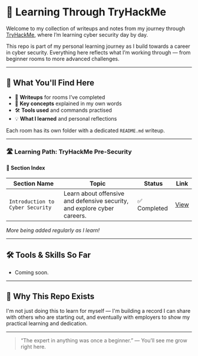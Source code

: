 # 🚀 Learning Through TryHackMe

Welcome to my collection of writeups and notes from my journey through [TryHackMe](https://tryhackme.com/), where I’m learning cyber security day by day.

This repo is part of my personal learning journey as I build towards a career in cyber security. Everything here reflects what I’m working through — from beginner rooms to more advanced challenges.

---

## 🧠 What You'll Find Here

- 🔐 **Writeups** for rooms I’ve completed  
- 📝 **Key concepts** explained in my own words  
- 🛠️ **Tools used** and commands practised  
- 💡 **What I learned** and personal reflections

Each room has its own folder with a dedicated `README.md` writeup.

---
### 🛣️ Learning Path: TryHackMe Pre-Security 

#### 📁 Section Index

| Section Name                         | Topic                                                                 | Status       | Link                                      |
|--------------------------------------|-----------------------------------------------------------------------|--------------|-------------------------------------------|
| `Introduction to Cyber Security`     | Learn about offensive and defensive security, and explore cyber careers. | ✅ Completed | [View](./Introduction-to-Cyber-Security)  |

*More being added regularly as I learn!*

---

## 🛠 Tools & Skills So Far

- Coming soon.

---

## 🤝 Why This Repo Exists

I'm not just doing this to learn for myself — I'm building a record I can share with others who are starting out, and eventually with employers to show my practical learning and dedication.

---

> “The expert in anything was once a beginner.” — You’ll see me grow right here.

